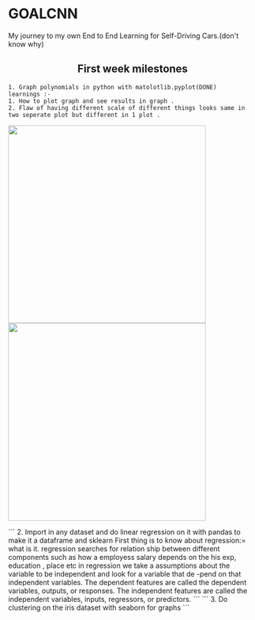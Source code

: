 # GOALCNN
My journey to my own End to End Learning for Self-Driving Cars.(don't know why)
<h2 align = "center" > First week milestones </h2>

```
1.⁠ ⁠Graph polynomials in python with matolotlib.pyplot(DONE)
learnings :-
1. How to plot graph and see results in graph .
2. Flaw of having different scale of different things looks same in two seperate plot but different in 1 plot .

```
<p float="left">
  <img src="https://github.com/MohdXHassan/goalCNN/assets/46120048/3dfb0d65-5598-4de4-9349-58bfef4fa8d5" width="400" />
  <img src="https://github.com/MohdXHassan/goalCNN/assets/46120048/81538914-62d7-49f5-be38-b2109825d8c2" width="400" /> 
</p>
```
2.⁠ ⁠Import in any dataset and do linear regression on it with pandas to make it a dataframe and sklearn
First thing is to know about regression:= what is it. 
regression searches for relation ship between different components such as how a employess salary
depends on the his exp, education , place etc
in regression we take a assumptions about the variable to be independent and look for a variable that de
-pend on that independent variables.
The dependent features are called the dependent variables, outputs, or responses. The independent features are 
called the independent variables, inputs, regressors, or predictors.
```
```
3.⁠ ⁠Do clustering on the iris dataset with seaborn for graphs
```
